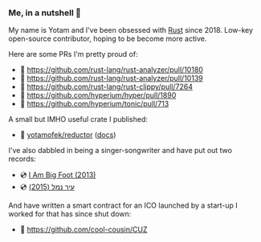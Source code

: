 ### Me, in a nutshell 🥜

My name is Yotam and I've been obsessed with [Rust](https://github.com/rust-lang/rust/) since 2018. Low-key open-source contributor, hoping to be become more active.

Here are some PRs I'm pretty proud of:
- 🦞 https://github.com/rust-lang/rust-analyzer/pull/10180
- 🦞 https://github.com/rust-lang/rust-analyzer/pull/10139
- 🦞 https://github.com/rust-lang/rust-clippy/pull/7264
- 🦞 https://github.com/hyperium/hyper/pull/1890
- 🦞 https://github.com/hyperium/tonic/pull/713

A small but IMHO useful crate I published:
- 🦞 [yotamofek/reductor](https://github.com/yotamofek/reductor) ([docs](https://docs.rs/reductor))

I've also dabbled in being a singer-songwriter and have put out two records:
- 💿 [I Am Big Foot (2013)](https://open.spotify.com/album/2LhcbU3GT7Xy0KsF3X93am)
- 💿 [עיר נמל (2015)](https://open.spotify.com/album/6kMLi3zAYfuEsh3v0z4AyW)

And have written a smart contract for an ICO launched by a start-up I worked for that has since shut down:
- 🤮 https://github.com/cool-cousin/CUZ

<!--
**yotamofek/yotamofek** is a ✨ _special_ ✨ repository because its `README.md` (this file) appears on your GitHub profile.

Here are some ideas to get you started:

- 🔭 I’m currently working on ...
- 🌱 I’m currently learning ...
- 👯 I’m looking to collaborate on ...
- 🤔 I’m looking for help with ...
- 💬 Ask me about ...
- 📫 How to reach me: ...
- 😄 Pronouns: ...
- ⚡ Fun fact: ...
-->

<!--
PRs:

- https://github.com/RustAudio/ogg/pull/27
- https://github.com/tikv/async-speed-limit/pull/4
- https://github.com/sequelize/sequelize/pull/4525
-->
